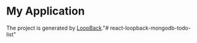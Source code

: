 # My Application

The project is generated by [LoopBack](http://loopback.io)."# react-loopback-mongodb-todo-list" 
